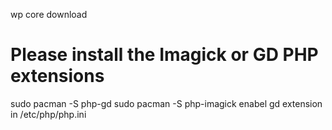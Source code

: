 wp core download

# Please install the Imagick or GD PHP extensions
sudo pacman -S php-gd
sudo pacman -S php-imagick
enabel gd extension in /etc/php/php.ini
